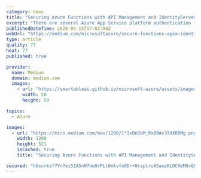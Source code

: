 ```yaml
---
category: news
title: "Securing Azure Functions with API Management and IdentityServer4."
excerpt: "There are several Azure App Service platform authentication features like Active Directory, Microsoft ID, Facebook, Google, Twitter. And a Function level authentication provides Anonymous ..."
publishedDateTime: 2020-04-15T17:02:00Z
webUrl: "https://medium.com/microsoftazure/secure-functions-apim-identityserver4-4b6f62d773b0"
type: article
quality: 77
heat: 77
published: true

provider:
  name: Medium
  domain: medium.com
  images:
    - url: "https://smartableai.github.io/microsoft-azure/assets/images/organizations/medium.com-50x50.jpg"
      width: 50
      height: 50

topics:
  - Azure

images:
  - url: "https://miro.medium.com/max/1200/1*IxBnSbM_RxB9Av3TdXB0Mg.png"
    width: 1200
    height: 521
    isCached: true
    title: "Securing Azure Functions with API Management and IdentityServer4."

secured: "h9scrkzf7Yn7eiS1A5nN7he0rPLl0mtvfo0Dr+8rzplruASawzKLOCHeM8vQKVLfRN/7Lq88kYIGvu4BfBAPcQGweS4vH0JG9P0KSzZzY7N7lcTxEZ+1y1CugTVL6yDgUDl2nKrTuSLRp1rpGQe9ltOemamL0o5NWdy+2D3Y3CK8DllOc2r7OZT1hLsCDQbhRx/gLI55itJriPPzO/+qAX+0bmAOvjPIS0FxARcRcrEWIK591AzlGdvaHH1NOoRpMKLuLi4AXQZwCxtbjf6hm8eIC+2d9xnJeeWR/LZlHTbqwHAQ2UYfUyNJdhL9Ea3a;0ojmf3JeFFBG/zpqcKwj/w=="
---
```



